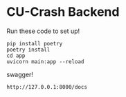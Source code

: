 # CU-Crash Backend

Run these code to set up!

```
pip install poetry
poetry install
cd app
uvicorn main:app --reload
```

swagger!

```
http://127.0.0.1:8000/docs
```


